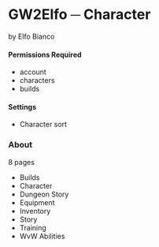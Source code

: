 # GW2Elfo ─ Character
by Elfo Bianco

#### Permissions Required
* account
* characters
* builds

#### Settings
* Character sort

### About
8 pages
* Builds
* Character
* Dungeon Story
* Equipment
* Inventory
* Story
* Training
* WvW Abilities
